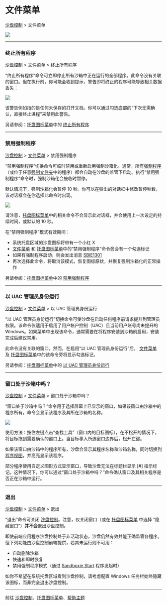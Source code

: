 # 文件菜单

[沙盘控制](SandboxieControl.md) > 文件菜单

![](../Media/FileMenu.png)

* * *

### 终止所有程序

[沙盘控制](SandboxieControl.md) > [文件菜单](FileMenu.md) > 终止所有程序

“终止所有程序”命令可立即停止所有沙箱中正在运行的全部程序。此命令没有关联的窗口。但在执行前，你可能会收到提示，警告即将终止的程序可能导致相关数据丢失：

![](../Media/TerminateWarning.png)

该警告例如指的是任何未保存的打开文档。你可以通过勾选底部的“下次无需确认，直接终止进程”来禁用此警告。

另请参阅：[托盘图标菜单](TrayIconMenu.md)中的 [终止所有程序](TrayIconMenu.md#terminate-all-programs)

* * *

### 禁用强制程序

[沙盘控制](SandboxieControl.md) > [文件菜单](FileMenu.md) > 禁用强制程序

“禁用强制程序”切换命令可临时禁用或重新启用强制沙箱化。通常，所有[强制程序](ProgramStartSettings.md#forced-programs)（或位于任意[强制文件夹](ProgramStartSettings.md#forced-folders)中的程序）都会自动在沙盘的监管下启动。执行“禁用强制程序”命令时，强制沙箱化会被临时暂停。

默认情况下，强制沙箱化会暂停 10 秒。你可以在弹出的对话框中修改暂停秒数，该对话框会在你选择此命令时出现。

![](../Media/DisableForcedPrograms.png)

请注意，[托盘图标菜单](TrayIconMenu.md)中的相关命令不会显示此对话框，并会使用上一次设定的持续时间，或默认的 10 秒。

在“禁用强制程序”模式有效期间：

*   系统托盘区域的沙盘图标将带有一个小红 X
*   [文件菜单](FileMenu.md) 和 [托盘图标菜单](TrayIconMenu.md)中的“禁用强制程序”命令旁会有一个勾选标记
*   如果有强制程序启动，则会发出消息 [SBIE1301](SBIE1301.md)
*   再次选择此命令，将取消该模式，恢复图标原状，并恢复强制沙箱化的正常操作

另请参阅：[托盘图标菜单](TrayIconMenu.md)中的 [禁用强制程序](TrayIconMenu.md#disable-forced-programs)

* * *

### 以 UAC 管理员身份运行

[沙盘控制](SandboxieControl.md) > [文件菜单](FileMenu.md) > 以 UAC 管理员身份运行

“以 UAC 管理员身份运行”切换命令可使沙盘在启动任何程序前请求提升到管理员权限。该命令仅适用于启用了用户帐户控制（UAC）且当前用户账号尚未提升的 Windows。如果菜单中出现该命令，通常需要在将程序安装到沙箱前启用，安装完成后建议禁用。

此命令没有关联的窗口。然而，在启用“以 UAC 管理员身份运行”后， [文件菜单](FileMenu.md) 及 [托盘图标菜单](TrayIconMenu.md)中的该命令旁将显示勾选标记。

另请参阅：[托盘图标菜单](TrayIconMenu.md)中的 [以 UAC 管理员身份运行](TrayIconMenu.md#run-as-uac-administrator)

* * *

### 窗口处于沙箱中吗？

[沙盘控制](SandboxieControl.md) > [文件菜单](FileMenu.md) > 窗口处于沙箱中吗？

“窗口处于沙箱中吗？”命令用于选择屏幕上已显示的窗口，如果该窗口由沙箱中的程序所有，命令会显示该程序及其所在沙箱的名称。

![](../Media/IsWindowSandboxed.png)

使用方法：按住左键点击“查找工具”（窗口内的目标图标），在不松开的情况下，将目标拖到需要确认的窗口上。当目标移入所选窗口边界后，松开左键。

如果该窗口由沙箱中的程序所有，沙盘会显示其程序名称和沙箱名称，同时切换到[程序视图](ProgramsView.md)，并高亮显示该程序。

部分程序使用自定义图形方式显示窗口，导致沙盘无法在标题栏显示 [#] 指示标记。这种情况下，你可以通过“窗口处于沙箱中吗？”命令确认窗口及其相关程序是否正在沙箱中运行。

* * *

### 退出

[沙盘控制](SandboxieControl.md) > [文件菜单](FileMenu.md) > 退出

“退出”命令可关闭 [沙盘控制](SandboxieControl.md)。注意，仅关闭窗口（或在 [托盘图标菜单](TrayIconMenu.md) 中选择 “隐藏窗口”）**并不会**退出沙盘控制。

即使前端应用程序沙盘控制处于非活动状态，沙盘仍然有效并能正确监管各程序。但下列功能由沙盘控制前端提供，若其未运行则不可用：

*   自动删除沙箱
*   快速和即时恢复
*   禁用强制程序模式（通过 [Sandboxie Start](StartCommandLine.md) 程序发起时）

如你不希望在系统托盘区域看到沙盘控制，请考虑配置 Windows 任务栏始终隐藏该图标，而非完全退出沙盘控制。

* * *

前往 [沙盘控制](SandboxieControl.md#menus)、[托盘图标菜单](TrayIconMenu.md)、[帮助主题](HelpTopics.md)
